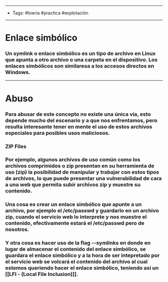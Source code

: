 -----
- Tags: #toeria #practica #explotación 
- -----
# Enlace simbólico

### Un **symlink** o **enlace simbólico** es un tipo de archivo en Linux que apunta a otro archivo o una carpeta en el dispositivo. Los enlaces simbólicos son similaresa a los accesos directos en Windows.

-----
# Abuso 

### Para abusar de este concepto no existe una única vía, esto depende mucho del escenario y a que nos enfrentamos, pero resulta interesante tener en mente el uso de estos archivos especiales para posibles usos maliciosos. 

### **ZIP Files**

### Por ejemplo, algunos archivos de uso común como los archivos comprimidos o **zip** presentan en su herramienta de uso (**zip**) la posibilidad de manipular y trabajar con estos tipos de archivos, lo que puede presentar una vulnerabilidad de cara a una web que permita subir archivos zip y muestre su contenido. 

### Una cosa es crear un enlace simbólico que apunte a un archivo, por ejemplo el **/etc/passwd** y guardarlo en un archivo zip, cuando el servicio web lo interprete y nos muestre el contenido, efectivamente estará el **/etc/passwd** pero de nosotros.

### Y otra cosa es hacer uso de la flag **--symlinks** en donde en lugar de almacenar el contenido del enlace simbólico, se guardara el enlace simbólico y a la hora de ser intepretado por el servicio web se volcará el contenido del archivo al cual estemos queriendo hacer el enlace simbólico, teniendo así un [[LFI - (Local File Inclusion)]].
